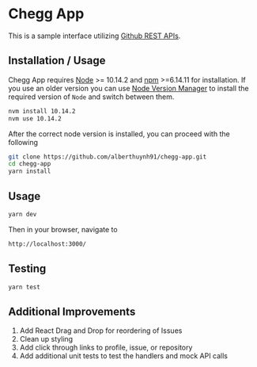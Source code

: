 # Chegg App

This is a sample interface utilizing [Github REST APIs](https://docs.github.com/en/rest/reference/repos).

## Installation / Usage


Chegg App requires [Node](https://nodejs.org/en/) >= 10.14.2 and [npm](https://www.npmjs.com/) >=6.14.11 for installation. If you use an older version you can use [Node Version Manager](https://github.com/creationix/nvm) to install the required version of `Node` and switch between them.

```sh
nvm install 10.14.2
nvm use 10.14.2
```

After the correct node version is installed, you can proceed with the following

```sh
git clone https://github.com/alberthuynh91/chegg-app.git
cd chegg-app
yarn install
```

## Usage
```sh
yarn dev
```

Then in your browser, navigate to
```sh
http://localhost:3000/
```

## Testing
```sh
yarn test
```

## Additional Improvements
1) Add React Drag and Drop for reordering of Issues
2) Clean up styling
3) Add click through links to profile, issue, or repository
4) Add additional unit tests to test the handlers and mock API calls